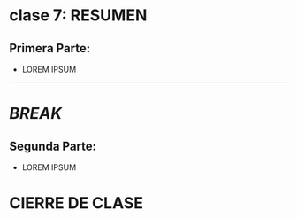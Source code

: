 # clase 7: RESUMEN

## Primera Parte: 

- LOREM IPSUM

---
# *BREAK*

## Segunda Parte:

- LOREM IPSUM

# CIERRE DE CLASE
